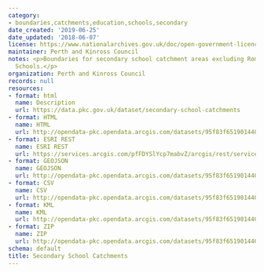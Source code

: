 ```yaml
---
category:
- boundaries,catchments,education,schools,secondary
date_created: '2019-06-25'
date_updated: '2018-06-07'
license: https://www.nationalarchives.gov.uk/doc/open-government-licence/version/3/
maintainer: Perth and Kinross Council
notes: <p>Boundaries for secondary school catchment areas excluding Roman Catholic
  Schools.</p>
organization: Perth and Kinross Council
records: null
resources:
- format: html
  name: Description
  url: https://data.pkc.gov.uk/dataset/secondary-school-catchments
- format: HTML
  name: HTML
  url: http://opendata-pkc.opendata.arcgis.com/datasets/95f83f651901440292a82ae2f737828d_0
- format: ESRI REST
  name: ESRI REST
  url: https://services.arcgis.com/pfFDYSlYcp7mabvZ/arcgis/rest/services/Secondary_School_Catchments/FeatureServer/0
- format: GEOJSON
  name: GEOJSON
  url: http://opendata-pkc.opendata.arcgis.com/datasets/95f83f651901440292a82ae2f737828d_0.geojson
- format: CSV
  name: CSV
  url: http://opendata-pkc.opendata.arcgis.com/datasets/95f83f651901440292a82ae2f737828d_0.csv
- format: KML
  name: KML
  url: http://opendata-pkc.opendata.arcgis.com/datasets/95f83f651901440292a82ae2f737828d_0.kml
- format: ZIP
  name: ZIP
  url: http://opendata-pkc.opendata.arcgis.com/datasets/95f83f651901440292a82ae2f737828d_0.zip
schema: default
title: Secondary School Catchments
---
```

